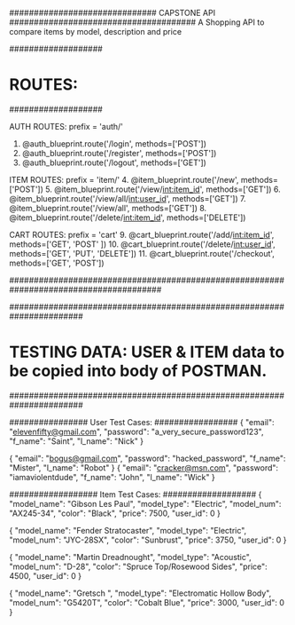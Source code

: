 ##############################  CAPSTONE API ######################################
A Shopping API to compare items by model, description and price

###################
# ROUTES:         #
###################

AUTH ROUTES:  prefix = 'auth/'
1. @auth_blueprint.route('/login', methods=['POST']) 
2. @auth_blueprint.route('/register', methods=['POST'])
3. @auth_blueprint.route('/logout', methods=['GET'])

ITEM ROUTES:  prefix = 'item/'
4. @item_blueprint.route('/new', methods=['POST'])
5. @item_blueprint.route('/view/<int:item_id>', methods=['GET']) 
6. @item_blueprint.route('/view/all/<int:user_id>', methods=['GET']) 
7. @item_blueprint.route('/view/all', methods=['GET']) 
8. @item_blueprint.route('/delete/<int:item_id>', methods=['DELETE'])  

CART ROUTES:  prefix = 'cart'
9.  @cart_blueprint.route('/add/<int:item_id>', methods=['GET', 'POST' ])
10. @cart_blueprint.route('/delete/<int:user_id>', methods=['GET', 'PUT', 'DELETE']) 
11. @cart_blueprint.route('/checkout', methods=['GET', 'POST']) 

#######################################################################################

#######################################################################
# TESTING DATA:   USER & ITEM data to be copied into body of POSTMAN. #
#######################################################################

################ User Test Cases: #################
{
	"email": "elevenfifty@gmail.com",
	"password": "a_very_secure_password123",
	"f_name": "Saint",
	"l_name": "Nick"
}

{
	"email": "bogus@gmail.com",
	"password": "hacked_password",
	"f_name": "Mister",
	"l_name": "Robot"
}
{
	"email": "cracker@msn.com",
	"password": "iamaviolentdude",
	"f_name": "John",
	"l_name": "Wick"
}

################## Item Test Cases:  ###################
{
	"model_name": "Gibson Les Paul",
	"model_type": "Electric",
    "model_num": "AX245-34",
	"color": "Black",
	"price": 7500,
	"user_id": 0
}

{
	"model_name": "Fender Stratocaster",
	"model_type": "Electric",
    "model_num": "JYC-28SX",
	"color": "Sunbrust",
	"price": 3750,
	"user_id": 0
}

{
	"model_name": "Martin Dreadnought",
	"model_type": "Acoustic",
    "model_num": "D-28",
	"color": "Spruce Top/Rosewood Sides",
	"price": 4500,
	"user_id": 0
}

{
	"model_name": "Gretsch ",
	"model_type": "Electromatic Hollow Body",
    "model_num": "G5420T",
	"color": "Cobalt Blue",
	"price": 3000,
	"user_id": 0
}


